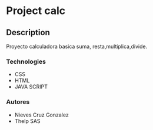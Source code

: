 # Project calc
## Description
Proyecto calculadora basica suma, resta,multiplica,divide.
### Technologies
- CSS
- HTML
- JAVA SCRIPT
### Autores
- Nieves Cruz Gonzalez
- Thelp SAS

